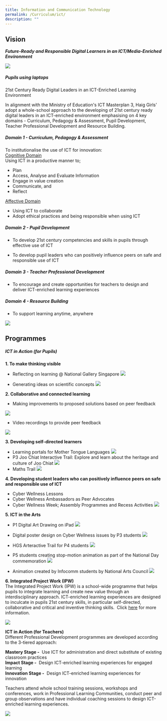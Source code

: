 ```yaml
---
title: Information and Communication Technology
permalink: /Curriculum/ict/
description: ""
---
```



## Vision
***Future-Ready and Responsible Digital Learners in an ICT/Media-Enriched Environment***

![](/images/ict1.png)

##### Pupils using laptops
21st Century Ready Digital Leaders in an ICT-Enriched Learning Environment

In alignment with the Ministry of Education's ICT Masterplan 3, Haig Girls’ adopt a whole-school approach to the developing of 21st century ready digital leaders in an ICT-enriched environment emphasising on 4 key domains - Curriculum, Pedagogy & Assessment, Pupil Development, Teacher Professional Development and Resource Building.

##### Domain 1 - Curriculum, Pedagogy & Assessment  
To institutionalise the use of ICT for innovation:   
<u>Cognitive Domain</u>        
Using ICT in a productive manner to;
* Plan
* Access, Analyse and Evaluate Information
* Engage in value creation 
* Communicate, and
* Reflect

<u>Affective Domain</u>
* Using ICT to collaborate
* Adopt ethical practices and being responsible when using ICT

##### Domain 2 - Pupil Development

*   To develop 21st century competencies and skills in pupils through effective use of ICT  
    
*   To develop pupil leaders who can positively influence peers on safe and responsible use of ICT

##### Domain 3 - Teacher Professional Development

*   To encourage and create opportunities for teachers to design and deliver ICT-enriched learning experiences

##### Domain 4 - Resource Building

*   To support learning anytime, anywhere

![](/images/ict2.png)

## Programmes

##### ICT in Action (for Pupils)

**1\. To make thinking visible**  

*   Reflecting on learning @ National Gallery Singapore
![](/images/ict3.png)

* Generating ideas on scientific concepts
![](/images/ict4.png)


**2\. Collaborative and connected learning**  

*   Making improvements to proposed solutions based on peer feedback

![](/images/ict5.png)

* Video recordings to provide peer feedback

![](/images/ict6.png)

**3\. Developing self-directed learners**

*   Learning portals for Mother Tongue Languages
![](/images/ict7.png)
* P3 Joo Chiat Interactive Trail: Explore and learn about the heritage and culture of Joo Chiat
![](/images/ict8.png)
*   Maths Trail
![](/images/ict9.png)

**4\. Developing student leaders who can positively influence peers on safe and responsible use of ICT**  
*   Cyber Wellness Lessons
*   Cyber Wellness Ambassadors as Peer Advocates
*   Cyber Wellness Week; Assembly Programmes and Recess Activities
![](/images/ict10.png)

**5\. ICT in the Arts**  

*   P1 Digital Art Drawing on iPad
![](/images/ict11.png)


*   Digital poster design on Cyber Wellness issues by P3 students
![](/images/ict12.png)


*   HGS Arteractive Trail for P4 students
![](/images/ict13.png)


*   P5 students creating stop-motion animation as part of the National Day commemoration
![](/images/ict14.png)


*   Animation created by Infocomm students by National Arts Council
![](/images/ict15.png)

**6\. Integrated Project Work (IPW)**    
The Integrated Project Work (IPW) is a school-wide programme that helps pupils to integrate learning and create new value through an interdisciplinary approach. ICT-enriched learning experiences are designed to inculcate in pupils 21st century skills, in particular self-directed, collaborative and critical and inventive thinking skills.  Click [here](/hgs-experienc/alp/) for more information.

![](/images/ict16.png)

**ICT in Action (for Teachers)**   
Different Professional Development programmes are developed according to the 3-tiered approach:
 
**Mastery Stage -**  Use ICT for administration and direct substitute of existing classroom practices   
**Impact Stage -**  Design ICT-enriched learning experiences for engaged learning    
**Innovation Stage -**  Design ICT-enriched learning experiences for innovation

Teachers attend whole school training sessions, workshops and conferences, work in Professional Learning Communities, conduct peer and group observations and have individual coaching sessions to design ICT-enriched learning experiences.

![](/images/ict17.png)
